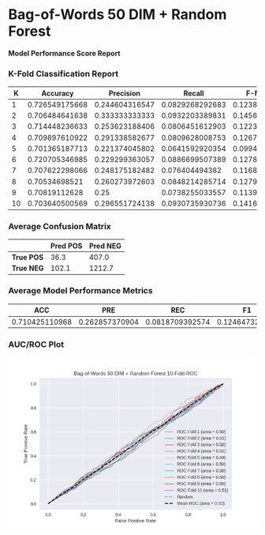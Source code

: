 # Bag-of-Words 50 DIM + Random Forest
**Model Performance Score Report**

### K-Fold Classification Report
| K | Accuracy | Precision | Recall | F-Measure | AUC | Kappa |
| --- | --- | --- | --- | --- | --- | --- |
| 1 | 0.726549175668 | 0.244604316547 | 0.0829268292683 | 0.123861566485 | 0.502545697807 | 0.00661257163521 |
| 2 | 0.706484641638 | 0.333333333333 | 0.0932203389831 | 0.145695364238 | 0.512395550518 | 0.0321118537297 |
| 3 | 0.714448236633 | 0.253623188406 | 0.0806451612903 | 0.122377622378 | 0.501425299678 | 0.00369838517395 |
| 4 | 0.709897610922 | 0.291338582677 | 0.0809628008753 | 0.126712328767 | 0.505892622574 | 0.0153899542496 |
| 5 | 0.701365187713 | 0.221374045802 | 0.0641592920354 | 0.0994854202401 | 0.49302911003 | -0.0181579498946 |
| 6 | 0.720705346985 | 0.229299363057 | 0.0886699507389 | 0.127886323268 | 0.499586454659 | -0.00105303443237 |
| 7 | 0.707622298066 | 0.248175182482 | 0.076404494382 | 0.116838487973 | 0.498979094106 | -0.00264750462148 |
| 8 | 0.70534698521 | 0.260273972603 | 0.0848214285714 | 0.127946127946 | 0.50118934024 | 0.003056590719 |
| 9 | 0.70819112628 | 0.25 | 0.0738255033557 | 0.113989637306 | 0.499155314607 | -0.00220030804313 |
| 10 | 0.703640500569 | 0.296551724138 | 0.0930735930736 | 0.141680395387 | 0.507184944685 | 0.0184412394468 |

### Average Confusion Matrix
| | Pred POS | Pred NEG |
| --- | --- | --- |
| **True POS** | 36.3 | 407.0 |
| **True NEG** | 102.1 | 1212.7 |

### Average Model Performance Metrics
| ACC | PRE | REC | F1 | AUC | KAPP |
| --- | --- | --- | --- | --- | --- |
| 0.710425110968 | 0.262857370904 | 0.0818709392574 | 0.124647327399 | 0.502138342891 | 0.00552517979627 |

### AUC/ROC Plot
![ROC Plot](bag-of-words_50_dim_+_random_forest_auc-plot.png)
